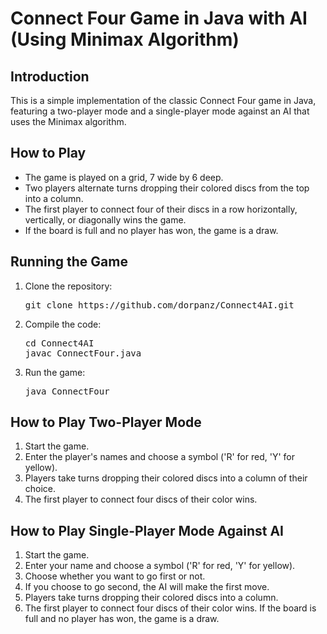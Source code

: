 
<body>
  <h1>Connect Four Game in Java with AI (Using Minimax Algorithm)</h1>

  <h2>Introduction</h2>
  <p>This is a simple implementation of the classic Connect Four game in Java, featuring a two-player mode and a single-player mode against an AI that uses the Minimax algorithm.</p>

  <h2>How to Play</h2>
  <ul>
    <li>The game is played on a grid, 7 wide by 6 deep.</li>
    <li>Two players alternate turns dropping their colored discs from the top into a column.</li>
    <li>The first player to connect four of their discs in a row horizontally, vertically, or diagonally wins the game.</li>
    <li>If the board is full and no player has won, the game is a draw.</li>
  </ul>

  <h2>Running the Game</h2>
  <ol>
    <li>Clone the repository:</li>
    <pre>git clone https://github.com/dorpanz/Connect4AI.git</pre>
    <li>Compile the code:</li>
    <pre>cd Connect4AI<br>javac ConnectFour.java</pre>
    <li>Run the game:</li>
    <pre>java ConnectFour</pre>
  </ol>

  <h2>How to Play Two-Player Mode</h2>
  <ol>
    <li>Start the game.</li>
    <li>Enter the player's names and choose a symbol ('R' for red, 'Y' for yellow).</li>
    <li>Players take turns dropping their colored discs into a column of their choice.</li>
    <li>The first player to connect four discs of their color wins.</li>
  </ol>

  <h2>How to Play Single-Player Mode Against AI</h2>
  <ol>
    <li>Start the game.</li>
    <li>Enter your name and choose a symbol ('R' for red, 'Y' for yellow).</li>
    <li>Choose whether you want to go first or not.</li>
    <li>If you choose to go second, the AI will make the first move.</li>
    <li>Players take turns dropping their colored discs into a column.</li>
    <li>The first player to connect four discs of their color wins. If the board is full and no player has won, the game is a draw.</li>
  </ol>
</body>
</html>


